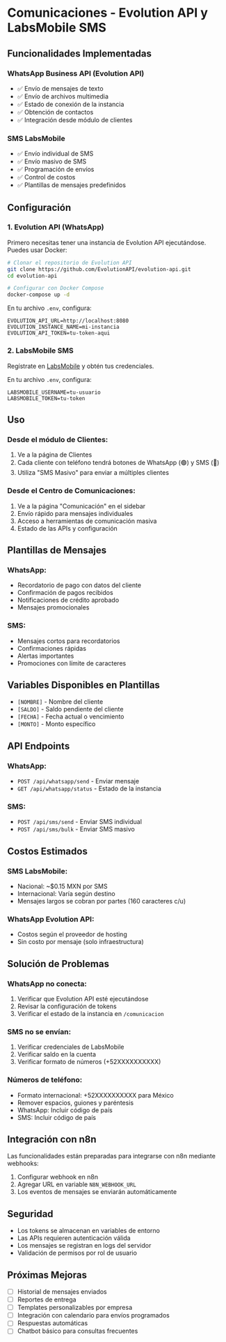 
# Comunicaciones - Evolution API y LabsMobile SMS

## Funcionalidades Implementadas

### WhatsApp Business API (Evolution API)
- ✅ Envío de mensajes de texto
- ✅ Envío de archivos multimedia
- ✅ Estado de conexión de la instancia
- ✅ Obtención de contactos
- ✅ Integración desde módulo de clientes

### SMS LabsMobile
- ✅ Envío individual de SMS
- ✅ Envío masivo de SMS
- ✅ Programación de envíos
- ✅ Control de costos
- ✅ Plantillas de mensajes predefinidos

## Configuración

### 1. Evolution API (WhatsApp)

Primero necesitas tener una instancia de Evolution API ejecutándose. Puedes usar Docker:

```bash
# Clonar el repositorio de Evolution API
git clone https://github.com/EvolutionAPI/evolution-api.git
cd evolution-api

# Configurar con Docker Compose
docker-compose up -d
```

En tu archivo `.env`, configura:
```env
EVOLUTION_API_URL=http://localhost:8080
EVOLUTION_INSTANCE_NAME=mi-instancia
EVOLUTION_API_TOKEN=tu-token-aqui
```

### 2. LabsMobile SMS

Regístrate en [LabsMobile](https://www.labsmobile.com) y obtén tus credenciales.

En tu archivo `.env`, configura:
```env
LABSMOBILE_USERNAME=tu-usuario
LABSMOBILE_TOKEN=tu-token
```

## Uso

### Desde el módulo de Clientes:
1. Ve a la página de Clientes
2. Cada cliente con teléfono tendrá botones de WhatsApp (🟢) y SMS (🔵)
3. Utiliza "SMS Masivo" para enviar a múltiples clientes

### Desde el Centro de Comunicaciones:
1. Ve a la página "Comunicación" en el sidebar
2. Envío rápido para mensajes individuales
3. Acceso a herramientas de comunicación masiva
4. Estado de las APIs y configuración

## Plantillas de Mensajes

### WhatsApp:
- Recordatorio de pago con datos del cliente
- Confirmación de pagos recibidos
- Notificaciones de crédito aprobado
- Mensajes promocionales

### SMS:
- Mensajes cortos para recordatorios
- Confirmaciones rápidas
- Alertas importantes
- Promociones con límite de caracteres

## Variables Disponibles en Plantillas

- `[NOMBRE]` - Nombre del cliente
- `[SALDO]` - Saldo pendiente del cliente
- `[FECHA]` - Fecha actual o vencimiento
- `[MONTO]` - Monto específico

## API Endpoints

### WhatsApp:
- `POST /api/whatsapp/send` - Enviar mensaje
- `GET /api/whatsapp/status` - Estado de la instancia

### SMS:
- `POST /api/sms/send` - Enviar SMS individual
- `POST /api/sms/bulk` - Enviar SMS masivo

## Costos Estimados

### SMS LabsMobile:
- Nacional: ~$0.15 MXN por SMS
- Internacional: Varía según destino
- Mensajes largos se cobran por partes (160 caracteres c/u)

### WhatsApp Evolution API:
- Costos según el proveedor de hosting
- Sin costo por mensaje (solo infraestructura)

## Solución de Problemas

### WhatsApp no conecta:
1. Verificar que Evolution API esté ejecutándose
2. Revisar la configuración de tokens
3. Verificar el estado de la instancia en `/comunicacion`

### SMS no se envían:
1. Verificar credenciales de LabsMobile
2. Verificar saldo en la cuenta
3. Verificar formato de números (+52XXXXXXXXXX)

### Números de teléfono:
- Formato internacional: +52XXXXXXXXXX para México
- Remover espacios, guiones y paréntesis
- WhatsApp: Incluir código de país
- SMS: Incluir código de país

## Integración con n8n

Las funcionalidades están preparadas para integrarse con n8n mediante webhooks:

1. Configurar webhook en n8n
2. Agregar URL en variable `N8N_WEBHOOK_URL`
3. Los eventos de mensajes se enviarán automáticamente

## Seguridad

- Los tokens se almacenan en variables de entorno
- Las APIs requieren autenticación válida
- Los mensajes se registran en logs del servidor
- Validación de permisos por rol de usuario

## Próximas Mejoras

- [ ] Historial de mensajes enviados
- [ ] Reportes de entrega
- [ ] Templates personalizables por empresa
- [ ] Integración con calendario para envíos programados
- [ ] Respuestas automáticas
- [ ] Chatbot básico para consultas frecuentes
